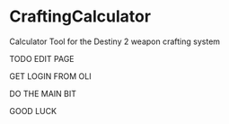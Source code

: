 # CraftingCalculator

Calculator Tool for the Destiny 2 weapon crafting system

TODO EDIT PAGE

GET LOGIN FROM OLI

DO THE MAIN BIT

GOOD LUCK
